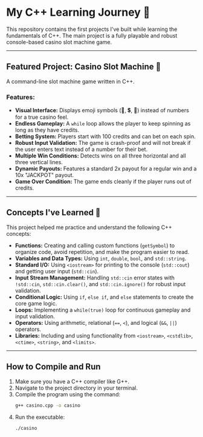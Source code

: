 # My C++ Learning Journey 🚀

This repository contains the first projects I've built while learning the fundamentals of C++. The main project is a fully playable and robust console-based casino slot machine game.

---

## Featured Project: Casino Slot Machine 🎰

A command-line slot machine game written in C++.

### Features:
-   **Visual Interface:** Displays emoji symbols (🍋, 💲, 🎰) instead of numbers for a true casino feel.
-   **Endless Gameplay:** A `while` loop allows the player to keep spinning as long as they have credits.
-   **Betting System:** Players start with 100 credits and can bet on each spin.
-   **Robust Input Validation:** The game is crash-proof and will not break if the user enters text instead of a number for their bet.
-   **Multiple Win Conditions:** Detects wins on all three horizontal and all three vertical lines.
-   **Dynamic Payouts:** Features a standard 2x payout for a regular win and a 10x "JACKPOT" payout.
-   **Game Over Condition:** The game ends cleanly if the player runs out of credits.

---

## Concepts I've Learned 🧠

This project helped me practice and understand the following C++ concepts:

-   **Functions:** Creating and calling custom functions (`getSymbol`) to organize code, avoid repetition, and make the program easier to read.
-   **Variables and Data Types:** Using `int`, `double`, `bool`, and `std::string`.
-   **Standard I/O:** Using `<iostream>` for printing to the console (`std::cout`) and getting user input (`std::cin`).
-   **Input Stream Management:** Handling `std::cin` error states with `!std::cin`, `std::cin.clear()`, and `std::cin.ignore()` for robust input validation.
-   **Conditional Logic:** Using `if`, `else if`, and `else` statements to create the core game logic.
-   **Loops:** Implementing a `while(true)` loop for continuous gameplay and input validation.
-   **Operators:** Using arithmetic, relational (`==`, `<`), and logical (`&&`, `||`) operators.
-   **Libraries:** Including and using functionality from `<iostream>`, `<cstdlib>`, `<ctime>`, `<string>`, and `<limits>`.

---

## How to Compile and Run

1.  Make sure you have a C++ compiler like G++.
2.  Navigate to the project directory in your terminal.
3.  Compile the program using the command:
    ```sh
    g++ casino.cpp -o casino
    ```
4.  Run the executable:
    ```sh
    ./casino
    ```
